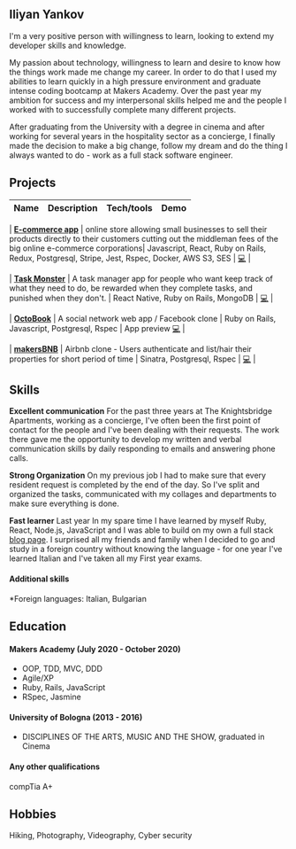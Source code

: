 ## Iliyan Yankov

I'm a very positive person with willingness to learn, looking to extend my developer skills and
knowledge.

My passion about technology, willingness to learn and desire to know how the things work made me change my career. In order to do that I used my abilities to learn quickly in a high pressure environment and graduate intense coding bootcamp at Makers Academy. Over the past year my ambition for success and my interpersonal skills helped me and the people I worked with to successfully complete many different projects.

After graduating from the University with a degree in cinema and after working for
several years in the hospitality sector as a concierge, I finally made the decision to make a big
change, follow my dream and do the thing I always wanted to do - work as a full stack software engineer.


## Projects


| Name | Description | Tech/tools | Demo |
| ---- | ----------- | ---------- | ---- |

| **[E-commerce app](https://github.com/Iliyan-Y/theNinjaStore-Rails_React)** |  online store allowing small businesses to sell their products directly to their customers cutting out the middleman fees of the big online e-commerce corporations| Javascript, React, Ruby on Rails, Redux, Postgresql, Stripe, Jest, Rspec, Docker, AWS S3, SES | [:computer:](https://github.com/Iliyan-Y/theNinjaStore-Rails_React) |

| **[Task Monster](https://github.com/fraserbrookhouse/task_monster)** | A task manager app for people who want keep track of what they need to do, be rewarded when they complete tasks, and punished when they don't. | React Native, Ruby on Rails, MongoDB | [:computer:](https://github.com/fraserbrookhouse/task_monster) |

| **[OctoBook](https://github.com/fraserbrookhouse/acebook-rails-quadropus)** | A social network web app / Facebook clone | Ruby on Rails, Javascript, Postgresql, Rspec | App preview [:computer:](http://octobook-team.herokuapp.com/) |

| **[makersBNB](https://github.com/Iliyan-Y/makersBNB)** | Airbnb clone - Users authenticate and list/hair their properties for short period of time | Sinatra, Postgresql, Rspec | [:computer:](https://github.com/Iliyan-Y/makersBNB) |

<!-- ## Experience

**Company Name** (start-date to end-date)
_Your job title_

- Any experience relevent to software development

**Company Name** (start-date to end-date)
_Your job title_

- Any experience relevent to software development -->

## Skills

**Excellent communication**
For the past three years at The Knightsbridge Apartments, working as a concierge, I've often been the first point of contact for the people and I've been dealing with their requests. The work there gave me the opportunity to develop my written and verbal communication skills by daily responding to emails and answering phone calls.

**Strong Organization**
On my previous job I had to make sure that every resident request is completed by the end of the day. So I've split and organized the tasks, communicated with my collages and departments to make sure everything is done.

**Fast learner**
Last year In my spare time I have learned by myself Ruby, React, Node.js, JavaScript and I was able to build on my own a full stack [blog page](https://blog-anything.herokuapp.com/). I surprised all my friends and family when I decided to go and study in a foreign country without knowing the language - for one year I've learned Italian and I've taken all my First year exams.

#### Additional skills

\*Foreign languages: Italian, Bulgarian

## Education

#### Makers Academy (July 2020 - October 2020)

- OOP, TDD, MVC, DDD
- Agile/XP
- Ruby, Rails, JavaScript
- RSpec, Jasmine

#### University of Bologna (2013 - 2016)

- DISCIPLINES OF THE ARTS, MUSIC AND THE SHOW, graduated in Cinema

#### Any other qualifications

compTia A+

## Hobbies

Hiking, Photography, Videography, Cyber security
